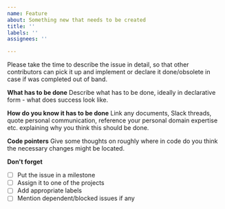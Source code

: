 ```yaml
---
name: Feature
about: Something new that needs to be created
title: ''
labels: ''
assignees: ''

---
```


Please take the time to describe the issue in detail, so that other contributors can pick it up and implement or declare it done/obsolete in case if was completed out of band.

**What has to be done**
Describe what has to be done, ideally in declarative form - what does success look like.

**How do you know it has to be done**
Link any documents, Slack threads, quote personal communication, reference your personal domain expertise etc. explaining why you think this should be done.

**Code pointers**
Give some thoughts on roughly where in code do you think the necessary changes might be located.

**Don't forget**
- [ ] Put the issue in a milestone
- [ ] Assign it to one of the projects
- [ ] Add appropriate labels
- [ ] Mention dependent/blocked issues if any
